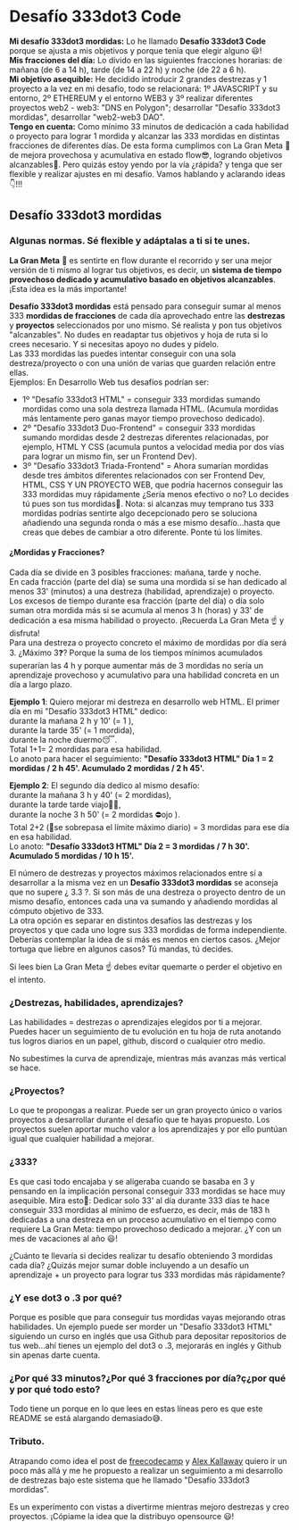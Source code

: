 # **Desafío 333dot3 Code**  
**Mi desafío 333dot3 mordidas:** Lo he llamado **Desafío 333dot3 Code** porque se ajusta a mis objetivos y porque tenía que elegir alguno 😃!  
**Mis fracciones del día:** Lo divido en las siguientes fracciones horarias: de mañana (de 6 a 14 h), tarde (de 14 a 22 h) y noche (de 22 a 6 h).  
**Mi objetivo asequible:** He decidido introducir 2 grandes destrezas y 1 proyecto a la vez en mi desafío, todo se relacionará: 1º JAVASCRIPT y su entorno, 2º ETHEREUM y el entorno WEB3 y 3º realizar diferentes proyectos web2 - web3: "DNS en Polygon"; desarrollar "Desafío 333dot3 mordidas", desarrollar "web2-web3 DAO".  
**Tengo en cuenta:** Como mínimo 33 minutos de dedicación a cada habilidad o proyecto para lograr 1 mordida y alcanzar las 333 mordidas en distintas fracciones de diferentes días. De esta forma cumplimos con La Gran Meta 👀 de mejora provechosa y acumulativa en estado flow😎, logrando objetivos alcanzables🚀. Pero quizás estoy yendo por la vía ¿rápida? y tenga que ser flexible y realizar ajustes en mi desafío. Vamos hablando y aclarando ideas👇!!!  

## Desafío 333dot3 mordidas  

### Algunas normas. Sé flexible y adáptalas a ti si te unes.  
**La Gran Meta** 👀 es sentirte en flow durante el recorrido y ser una mejor versión de ti mismo al lograr tus objetivos, es decir, un **sistema de tiempo provechoso dedicado y acumulativo basado en objetivos alcanzables**. ¡Esta idea es la más importante!  

**Desafío 333dot3 mordidas** está pensado para conseguir sumar al menos 333 **mordidas de fracciones** de cada día aprovechado entre las **destrezas** y **proyectos** seleccionados por uno mismo. Sé realista y pon tus objetivos "alcanzables". No dudes en readaptar tus objetivos y hoja de ruta si lo crees necesario. Y si necesitas apoyo no dudes y pídelo.  
Las 333 mordidas las puedes intentar conseguir con una sola destreza/proyecto o con una unión de varias que guarden relación entre ellas.  
Ejemplos: En Desarrollo Web tus desafíos podrían ser:  
- 1º "Desafío 333dot3 HTML"  = conseguir 333 mordidas sumando mordidas como una sola destreza llamada HTML. (Acumula mordidas más lentamente pero ganas mayor tiempo provechoso dedicado).  
- 2º "Desafío 333dot3 Duo-Frontend" = conseguir 333 mordidas sumando mordidas desde 2 destrezas diferentes relacionadas, por ejemplo, HTML Y CSS (acumula puntos a velocidad media por dos vías para lograr un mismo fin, ser un Frontend Dev).  
- 3º "Desafío 333dot3 Triada-Frontend" = Ahora sumarían mordidas desde tres ámbitos diferentes relacionados con ser Frontend Dev, HTML, CSS Y UN PROYECTO WEB, que podría hacernos conseguir las 333 mordidas muy rápidamente ¿Sería menos efectivo o no? Lo decides tú pues son tus mordidas😬. 
Nota: si alcanzas muy temprano tus 333 mordidas podrías sentirte algo decepcionado pero se soluciona añadiendo una segunda ronda o más a ese mismo desafío...hasta que creas que debes de cambiar a otro diferente. Ponte tú los límites.  

#### ¿Mordidas y Fracciones?  
Cada día se divide en 3 posibles fracciones: mañana, tarde y noche.  
En cada fracción (parte del día) se suma una mordida si se han dedicado al menos 33' (minutos) a una destreza (habilidad, aprendizaje) o proyecto.  
Los excesos de tiempo durante esa fracción (parte del día) o día solo suman otra mordida más si se acumula al menos 3 h (horas) y 33' de dedicación a esa misma habilidad o proyecto. ¡Recuerda La Gran Meta ☝️ y disfruta!  
Para una destreza o proyecto concreto el máximo de mordidas por día será 3. ¿Máximo 3❓? Porque la suma de los tiempos mínimos acumulados superarían las 4 h y porque aumentar más de 3 mordidas no sería un aprendizaje provechoso y acumulativo para una habilidad concreta en un día a largo plazo. 
  
**Ejemplo 1**: Quiero mejorar mi destreza en desarrollo web HTML. El primer día en mi "Desafío 333dot3 HTML" dedico:  
durante la mañana 2 h y 10' (= 1 ),  
durante  la tarde 35' (= 1 mordida),  
durante  la noche duermo😴.  
Total 1+1= 2 mordidas para esa habilidad.  
Lo anoto para hacer el seguimiento: **"Desafío 333dot3 HTML" Día 1 = 2 mordidas / 2 h 45'. Acumulado 2 mordidas / 2 h 45'.**  

**Ejemplo 2**: El segundo día dedico al mismo desafío:  
durante la mañana 3 h y 40' (= 2 mordidas),  
durante la tarde tarde viajo👩‍🚀,  
durante la noche 3 h 50' (= 2 mordidas ⛔ojo ).  
Total 2+2 (📢se sobrepasa el límite máximo diario) = 3 mordidas para ese día en esa habilidad.  
Lo anoto: **"Desafío 333dot3 HTML" Día 2 = 3 mordidas / 7 h 30'. Acumulado 5 mordidas / 10 h 15'.**  
  
  
El número de destrezas y proyectos máximos relacionados entre sí a desarrollar a la misma vez en un **Desafío 333dot3 mordidas** se aconseja que no supere ¿ 3.3 ?. Si son más de una destreza o proyecto dentro de un mismo desafío, entonces cada una va sumando y añadiendo mordidas al cómputo objetivo de 333.  
La otra opción es separar en distintos desafíos las destrezas y los proyectos y que cada uno logre sus 333 mordidas de forma independiente. Deberías contemplar la idea de si más es menos en ciertos casos. ¿Mejor tortuga que liebre en algunos casos? Tú mandas, tú decides.  
   
Si lees bien La Gran Meta ☝️ debes evitar quemarte o perder el objetivo en el intento.

### ¿Destrezas, habilidades, aprendizajes?  
Las habilidades = destrezas o aprendizajes elegidos por ti a mejorar. Puedes hacer un seguimiento de tu evolución en tu hoja de ruta anotando tus logros diarios en un papel, github, discord o cualquier otro medio.

No subestimes la curva de aprendizaje, mientras más avanzas más vertical se hace.  

### ¿Proyectos?  
Lo que te propongas a realizar. Puede ser un gran proyecto único o varios proyectos a desarrollar durante el desafío que te hayas propuesto. Los proyectos suelen aportar mucho valor a los aprendizajes y por ello puntúan igual que cualquier habilidad a mejorar.

### ¿333?  
Es que casi todo encajaba y se aligeraba cuando se basaba en 3 y pensando en la implicación personal conseguir 333 mordidas se hace muy asequible. Mira esto👀: Dedicar solo 33' al día durante 333 días te hace conseguir 333 mordidas al mínimo de esfuerzo, es decir, más de 183 h dedicadas a una destreza en un proceso acumulativo en el tiempo como requiere La Gran Meta: tiempo provechoso dedicado a mejorar. ¿Y con un mes de vacaciones al año 😃!  

¿Cuánto te llevaría si decides realizar tu desafío obteniendo 3 mordidas cada día? ¿Quizás mejor sumar doble incluyendo a un desafío un aprendizaje  + un proyecto para lograr tus 333 mordidas más rápidamente?  

### ¿Y ese dot3 o .3 por qué?  
Porque es posible que para conseguir tus mordidas vayas mejorando otras habilidades. Un ejemplo puede ser morder un "Desafío 333dot3 HTML" siguiendo un curso en inglés que usa Github para depositar repositorios de tus web...ahí tienes un ejemplo del dot3 o .3, mejorarás en inglés y Github sin apenas darte cuenta.  
  
### ¿Por qué 33 minutos?¿Por qué 3 fracciones por día?ç¿por qué y por qué todo esto?
Todo tiene un porque en lo que lees en estas líneas pero es que este README se está alargando demasiado😅.  

### Tributo.  
Atrapando como idea el post de [freecodecamp](https://www.freecodecamp.org/news/the-crazy-history-of-the-100daysofcode-challenge-and-why-you-should-try-it-for-2018-6c89a76e298d/) y [Alex Kallaway](https://github.com/Kallaway/100-days-of-code) quiero ir un poco más allá y me he propuesto a realizar un seguimiento a mi desarrollo de destrezas bajo este sistema que he llamado "Desafío 333dot3 mordidas". 
  
  
Es un experimento con vistas a divertirme mientras mejoro destrezas y creo proyectos. ¡Cópiame la idea que la distribuyo opensource 😃!  



